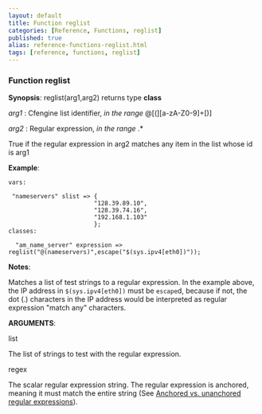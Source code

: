 ```yaml
---
layout: default
title: Function reglist
categories: [Reference, Functions, reglist]
published: true
alias: reference-functions-reglist.html
tags: [reference, functions, reglist]
---
```


### Function reglist

**Synopsis**: reglist(arg1,arg2) returns type **class**

  
 *arg1* : Cfengine list identifier, *in the range* @[(][a-zA-Z0-9]+[)]
  
 *arg2* : Regular expression, *in the range* .\*   

True if the regular expression in arg2 matches any item in the list
whose id is arg1

**Example**:  
   

```cf3
vars:

 "nameservers" slist => {
                        "128.39.89.10",
                        "128.39.74.16",
                        "192.168.1.103"
                        };
classes:

  "am_name_server" expression => reglist("@(nameservers)",escape("$(sys.ipv4[eth0])"));
```

**Notes**:  
   

Matches a list of test strings to a regular expression. In the example
above, the IP address in `$(sys.ipv4[eth0])` must be `escape`d, because
if not, the dot (.) characters in the IP address would be interpreted as
regular expression "match any" characters.

**ARGUMENTS**:

list

The list of strings to test with the regular expression.   

regex

The scalar regular expression string. The regular expression is
anchored, meaning it must match the entire string (See [Anchored vs.
unanchored regular
expressions](#Anchored-vs_002e-unanchored-regular-expressions)).
